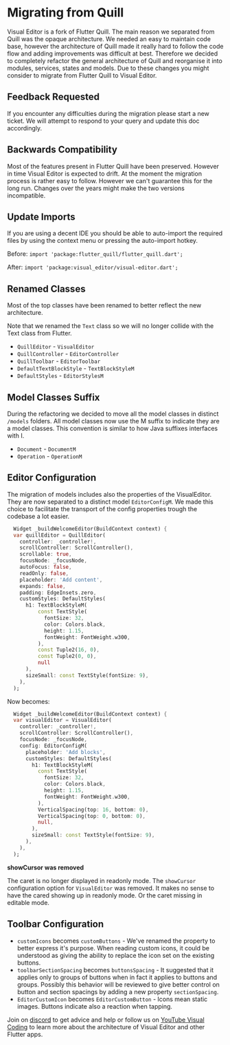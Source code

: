 # Migrating from Quill

Visual Editor is a fork of Flutter Quill. The main reason we separated from Quill was the opaque
architecture. We needed an easy to maintain code base, however the architecture of Quill made it
really hard to follow the code flow and adding improvements was difficult at best. Therefore we
decided to completely refactor the general architecture of Quill and reorganise it into modules,
services, states and models. Due to these changes you might consider to migrate from Flutter Quill to
Visual Editor.

## Feedback Requested

If you encounter any difficulties during the migration please start a new ticket. We will attempt to
respond to your query and update this doc accordingly.

## Backwards Compatibility

Most of the features present in Flutter Quill have been preserved. However in time Visual Editor is
expected to drift. At the moment the migration process is rather easy to follow. However we can't
guarantee this for the long run. Changes over the years might make the two versions incompatible.

## Update Imports

If you are using a decent IDE you should be able to auto-import the required files by using the
context menu or pressing the auto-import hotkey.

Before:
`import 'package:flutter_quill/flutter_quill.dart';`

After:
`import 'package:visual_editor/visual-editor.dart';`

## Renamed Classes

Most of the top classes have been renamed to better reflect the new architecture.

Note that we renamed the `Text` class so we will no longer collide with the Text class from Flutter.

- `QuillEditor` - `VisualEditor`
- `QuillController` - `EditorController`
- `QuillToolbar` - `EditorToolbar`
- `DefaultTextBlockStyle` - `TextBlockStyleM`
- `DefaultStyles` - `EditorStylesM`

## Model Classes Suffix

During the refactoring we decided to move all the model classes in distinct `/models` folders. All
model classes now use the M suffix to indicate they are a model classes. This convention is similar
to how Java suffixes interfaces with I.

- `Document` - `DocumentM`
- `Operation` - `OperationM`

## Editor Configuration

The migration of models includes also the properties of the VisualEditor. They are now separated to
a distinct model `EditorConfigM`. We made this choice to facilitate the transport of the config
properties trough the codebase a lot easier.

```dart
  Widget _buildWelcomeEditor(BuildContext context) {
  var quillEditor = QuillEditor(
    controller: _controller!,
    scrollController: ScrollController(),
    scrollable: true,
    focusNode: _focusNode,
    autoFocus: false,
    readOnly: false,
    placeholder: 'Add content',
    expands: false,
    padding: EdgeInsets.zero,
    customStyles: DefaultStyles(
      h1: TextBlockStyleM(
          const TextStyle(
            fontSize: 32,
            color: Colors.black,
            height: 1.15,
            fontWeight: FontWeight.w300,
          ),
          const Tuple2(16, 0),
          const Tuple2(0, 0),
          null
      ),
      sizeSmall: const TextStyle(fontSize: 9),
    ),
  );
```

Now becomes:

```dart
  Widget _buildWelcomeEditor(BuildContext context) {
  var visualEditor = VisualEditor(
    controller: _controller!,
    scrollController: ScrollController(),
    focusNode: _focusNode,
    config: EditorConfigM(
      placeholder: 'Add blocks',
      customStyles: DefaultStyles(
        h1: TextBlockStyleM(
          const TextStyle(
            fontSize: 32,
            color: Colors.black,
            height: 1.15,
            fontWeight: FontWeight.w300,
          ),
          VerticalSpacing(top: 16, bottom: 0),
          VerticalSpacing(top: 0, bottom: 0),
          null,
        ),
        sizeSmall: const TextStyle(fontSize: 9),
      ),
    ),
  );
```

**showCursor was removed**

The caret is no longer displayed in readonly mode. The `showCursor` configuration option for `VisualEditor` was removed. It makes no sense to have the cared showing up in readonly mode. Or the caret missing in editable mode.

## Toolbar Configuration

- `customIcons` becomes `customButtons` - We've renamed the property to better express it's purpose.
  When reading custom icons, it could be understood as giving the ability to replace the icon set on
  the existing buttons.
- `toolbarSectionSpacing` becomes `buttonsSpacing` - It suggested that it applies only to groups of
  buttons when in fact it applies to buttons and groups. Possibly this behavior will be reviewed to
  give better control on button and section spacings by adding a new property `sectionSpacing`.
- `EditorCustomIcon` becomes `EditorCustomButton` - Icons mean static images. Buttons indicate also
  a reaction when tapping.
  
Join on [discord](https://discord.gg/XpGygmXde4) to get advice and help or follow us
on [YouTube Visual Coding](https://www.youtube.com/channel/UC2-5lfNbbErIds0Iuai8yfA) to learn more
about the architecture of Visual Editor and other Flutter apps.